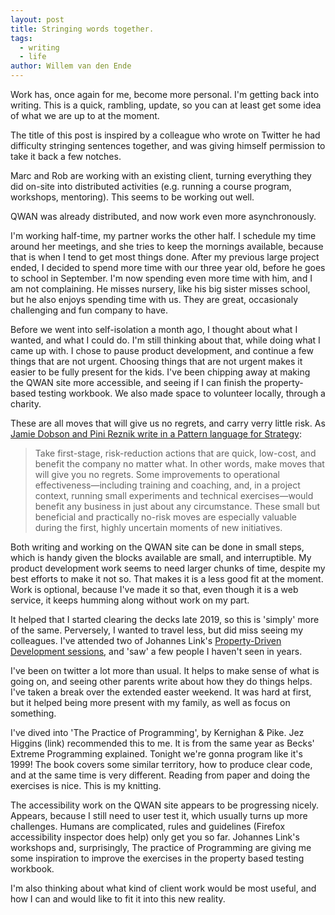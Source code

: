 ```yaml
---
layout: post
title: Stringing words together.
tags:
  - writing
  - life
author: Willem van den Ende
---
```


Work has, once again for me, become more personal. I'm getting back into
writing. This is a quick, rambling, update, so you can at least get some idea of what we are up to
at the moment.

The title of this post is inspired by a colleague who wrote on Twitter he had
difficulty stringing sentences together, and was giving himself permission to
take it back a few notches.

Marc and Rob are working with an existing client, turning everything they did
on-site into distributed activities (e.g. running a course program, workshops,
mentoring). This seems to be working out well.

QWAN was already distributed, and now work even more asynchronously.

I'm working half-time, my partner works the other half. I schedule my time
around her meetings, and she tries to keep the mornings available, because that
is when I tend to get most things done. After my previous large project ended, I
decided to spend more time with our three year old, before he goes to school in
September. I'm now spending even more time with him, and I am not complaining.
He misses nursery, like his big sister misses school, but he also enjoys
spending time with us. They are great, occasionaly challenging and fun company
to have.

Before we went into self-isolation a month ago, I thought about what I wanted,
and what I could do. I'm still thinking about that, while doing what I came up
with. I chose to pause product development, and continue a few things that are
not urgent. Choosing things that are not urgent makes it easier to be fully
present for the kids. I've been chipping away at making the QWAN site more
accessible, and seeing if I can finish the property-based testing workbook. We
also made space to volunteer locally, through a charity.

These are all moves that will give us no regrets, and carry verry little risk.
As [Jamie Dobson and Pini Reznik write in a Pattern language for Strategy](https://www.container-solutions.com/a-pattern-language-for-strategy-chapter-ii):

> Take first-stage, risk-reduction actions that are quick, low-cost, and benefit
> the company no matter what. In other words, make moves that will give you no
> regrets. Some improvements to operational effectiveness—including training and
> coaching, and, in a project context, running small experiments and technical
> exercises—would benefit any business in just about any circumstance. These small
> but beneficial and practically no-risk moves are especially valuable during the
> first, highly uncertain moments of new initiatives.

Both writing and working on the QWAN site can be done in small steps, which is
handy given the blocks available are small, and interruptible. My product development work seems to need larger chunks of time,
despite my best efforts to make it not so. That makes it is a less good fit at
the moment. Work is optional, because I've made it so that, even though it is a
web service, it keeps humming along without work on my part.

It helped that I started clearing the decks late 2019, so this is 'simply' more
of the same. Perversely, I wanted to travel less, but did miss seeing my
colleagues. I've attended two of Johannes Link's [Property-Driven Development
sessions](https://johanneslink.net/online/), and 'saw' a few people I haven't seen in years.

I've been on twitter a lot more than usual. It helps to make sense of what is
going on, and seeing other parents write about how they do things helps. I've
taken a break over the extended easter weekend. It was hard at first, but it
helped being more present with my family, as well as focus on something.

I've dived into 'The Practice of Programming', by Kernighan & Pike. Jez Higgins
(link) recommended this to me. It is from the same year as Becks' Extreme
Programming explained. Tonight we're gonna program like it's 1999! The book covers
some similar territory, how to produce clear code, and at the same time is very
different. Reading from paper and doing the exercises is nice. This is my
knitting.

The accessibility work on the QWAN site appears to be progressing nicely.
Appears, because I still need to user test it, which usually turns up more
challenges. Humans are complicated, rules and guidelines (Firefox accessibility
inspector does help) only get you so far. Johannes Link's workshops and,
surprisingly, The practice of Programming are giving me some inspiration to
improve the exercises in the property based testing workbook.

I'm also thinking about what kind of client work would be most useful, and how I
can and would like to fit it into this new reality.
